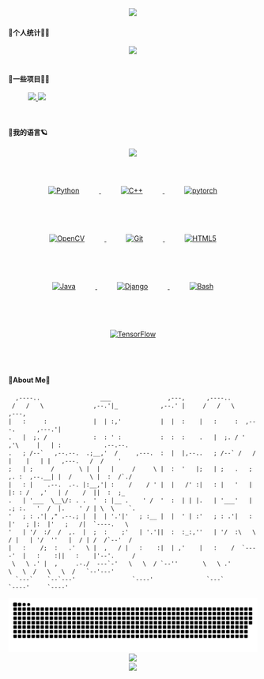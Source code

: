 <div align=center>
  <a href="[https://github.com/catchcodes/github-readme-stats](https://git.io/typing-svg)">
    <img src="https://readme-typing-svg.demolab.com?font=Noto+Serif+Simplified+Chinese&pause=1000&color=696969&width=500&lines=有言：备飨宴为高朋接风，斟琼浆替挚友洗尘。">
  </a>
</div> 


#### 💖个人统计👨‍💻

<div align='center'><img src="https://github-readme-stats.vercel.app/api?username=catchcodes&hide=contribs,prs&count_private=true&show_icons=true&theme=calm"></div>

</br>

#### 🚀一些项目🏄‍♂️

<figure class="half">  
  <a href="https://github.com/catchcodes/DIP_GUI">
      <img src="https://github-readme-stats.vercel.app/api/pin/?username=catchcodes&repo=DIP_GUI">
  </a>  
  <a href="https://github.com/catchcodes/catchcodes.github.io">
      <img src="https://github-readme-stats.vercel.app/api/pin/?username=catchcodes&repo=catchcodes.github.io">
  </a> 
</figure>

</br>

#### 💪我的语言🪐

<div align=center>
  <a href="https://github.com/catchcodes/github-readme-stats">
    <img src="https://github-readme-stats.vercel.app/api/top-langs/?username=catchcodes&layout=compact">
  </a>
</div>

</br>

<div align="center">  
  
<a href="https://www.python.org/" target="_blank">
  <img style="margin: 40px" src="https://profilinator.rishav.dev/skills-assets/python-original.svg" alt="Python" height="50" />
</a>  
    
<a href="https://www.cplusplus.com/" target="_blank">
  <img style="margin: 40px" src="https://profilinator.rishav.dev/skills-assets/cplusplus-original.svg" alt="C++" height="50" />
</a>  
  
<a href="https://pytorch.org/" target="_blank">
  <img style="margin: 40px" src="https://profilinator.rishav.dev/skills-assets/pytorch-icon.svg" alt="pytorch" height="50" />
</a> 

<a href="https://opencv.org/" target="_blank">
  <img style="margin: 40px" src="https://profilinator.rishav.dev/skills-assets/opencv-icon.svg" alt="OpenCV" height="50" />
</a>    
  
<a href="https://github.com/" target="_blank">
  <img style="margin: 40px" src="https://profilinator.rishav.dev/skills-assets/git-scm-icon.svg" alt="Git" height="50" />
</a>    
  
<a href="https://en.wikipedia.org/wiki/HTML5" target="_blank">
  <img style="margin: 40px" src="https://profilinator.rishav.dev/skills-assets/html5-original-wordmark.svg" alt="HTML5" height="50" />
</a>  

<a href="https://www.java.com/" target="_blank">
  <img style="margin: 40px" src="https://profilinator.rishav.dev/skills-assets/java-original-wordmark.svg" alt="Java" height="50" />
</a>  
  
<a href="https://www.djangoproject.com/" target="_blank">
  <img style="margin: 40px" src="https://profilinator.rishav.dev/skills-assets/django-original.svg" alt="Django" height="50" />
</a>  
  
<a href="https://www.gnu.org/software/bash/" target="_blank">
  <img style="margin: 40px" src="https://profilinator.rishav.dev/skills-assets/gnu_bash-icon.svg" alt="Bash" height="50" />
</a>   
  
<a href="https://www.tensorflow.org/" target="_blank">
  <img style="margin: 40px" src="https://profilinator.rishav.dev/skills-assets/tensorflow-icon.svg" alt="TensorFlow" height="50" />
</a>  
  
</div>

</br>

#### 🥳About Me🤗

```
  ,----..                 ___                ,---,      ,----..                                             
 /   /   \              ,--.'|_            ,--.' |     /   /   \                ,---,                       
|   :     :             |  | :,'           |  |  :    |   :     :  ,---.      ,---.'|                       
.   |  ;. /             :  : ' :           :  :  :    .   |  ;. / '   ,'\     |   | :            .--.--.    
.   ; /--`   ,--.--.  .;__,'  /     ,---.  :  |  |,--..   ; /--` /   /   |    |   | |   ,---.   /  /    '   
;   | ;     /       \ |  |   |     /     \ |  :  '   |;   | ;   .   ; ,. :  ,--.__| |  /     \ |  :  /`./   
|   : |    .--.  .-. |:__,'| :    /    / ' |  |   /' :|   : |   '   | |: : /   ,'   | /    /  ||  :  ;_     
.   | '___  \__\/: . .  '  : |__ .    ' /  '  :  | | |.   | '___'   | .; :.   '  /  |.    ' / | \  \    `.  
'   ; : .'| ," .--.; |  |  | '.'|'   ; :__ |  |  ' | :'   ; : .'|   :    |'   ; |:  |'   ;   /|  `----.   \ 
'   | '/  :/  /  ,.  |  ;  :    ;'   | '.'||  :  :_:,''   | '/  :\   \  / |   | '/  ''   |  / | /  /`--'  / 
|   :    /;  :   .'   \ |  ,   / |   :    :|  | ,'    |   :    /  `----'  |   :    :||   :    |'--'.     /  
 \   \ .' |  ,     .-./  ---`-'   \   \  / `--''       \   \ .'            \   \  /   \   \  /   `--'---'   
  `---`    `--`---'                `----'               `---`               `----'     `----'               
```
<div align=center>
  <img src="https://raw.githubusercontent.com/catchcodes/catchcodes/main/assets/github-contribution-grid-snake.svg">
</div>

<div align=center>
  <img src="https://metrics.lecoq.io/catchcodes?template=classic&isocalendar=1&base=header%2C%20activity%2C%20community%2C%20repositories%2C%20metadata&base.indepth=false&base.hireable=false&base.skip=false&isocalendar=false&isocalendar.duration=half-year&config.timezone=Asia%2FShanghai">
</div>

<div align=center>
  <a href="https://github.com/catchcodes/github-profile-trophy">
    <img src="https://github-profile-trophy.vercel.app/?username=catchcodes">
  </a>
</div>

